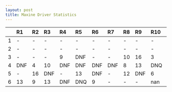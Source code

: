 ```yaml
---
layout: post 
title: Maxine Driver Statistics
--- 
```


|    | R1   | R2   | R3   | R4   | R5   | R6   | R7   | R8   | R9   | R10   | R11   | R12   |
|---:|:-----|:-----|:-----|:-----|:-----|:-----|:-----|:-----|:-----|:------|:------|:------|
|  1 | -    | -    | -    | -    | -    | -    | -    | -    | -    | -     | -     | -     |
|  2 | -    | -    | -    | -    | -    | -    | -    | -    | -    | -     | -     | -     |
|  3 | -    | -    | -    | 9    | DNF  | -    | -    | 10   | 16   | 3     | 16    | 15    |
|  4 | DNF  | 4    | 10   | DNF  | DNF  | DNF  | DNF  | 8    | 13   | DNQ   | DNQ   | DNF   |
|  5 | -    | 16   | DNF  | -    | 13   | DNF  | -    | 12   | DNF  | 6     | 2     | 6     |
|  6 | 13   | 9    | 13   | DNF  | DNQ  | 9    | -    | -    | -    | nan   | nan   | nan   |
